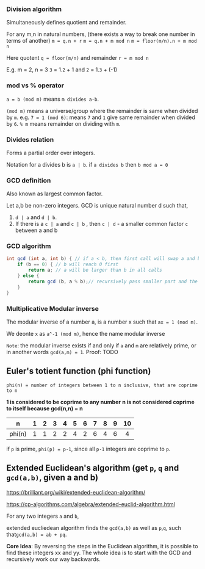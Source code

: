 

### Division algorithm

Simultaneously defines quotient and remainder.

For any m,n in natural numbers, (there exists a way to break one number in terms of another)
`m = q.n + r`
`m = q.n + m mod n`
`m = floor(m/n).n + m mod n`

Here quotent `q = floor(m/n)`
and remainder `r = m mod n`

E.g. m = 2, n = 3
`3` = 1.`2` + 1
and
`2` = 1.`3` + (-1)

### mod vs % operator

`a = b (mod m)` means `m divides a-b`.

`(mod m)` means a universe/group where the remainder is same when divided by `m`.
e.g. `7 = 1 (mod 6)`: means `7` and `1` give same remainder when divided by `6`.
`% m` means remainder on dividing with `m`.

### Divides relation

Forms a partial order over integers.

Notation for a divides b is `a | b`.
if `a divides b` then `b mod a = 0` 

### GCD definition

Also known as largest common factor.

Let a,b be non-zero integers.
GCD is unique natural number d such that,
1. `d | a` and `d | b`.
2. If there is a `c | a` and `c | b` , then `c | d` - a smaller common factor `c` between a and b

### GCD algorithm

```java
int gcd (int a, int b) { // if a < b, then first call will swap a and b.
    if (b == 0) { // b will reach 0 first
        return a; // a will be larger than b in all calls
    } else {
        return gcd (b, a % b);// recursively pass smaller part and the remainder (which is even smaller)
    }
}
```

### Multiplicative Modular inverse

The modular inverse of a number a, is a number x such that `ax = 1 (mod m)`.

We deonte `x` as `a^-1 (mod m)`, hence the name modular inverse

`Note`: the modular inverse exists if and only if `a` and `m`  are relatively prime, or in another words `gcd(a,m) = 1`.
Proof: TODO

## Euler's totient function (phi function)

`phi(n) = number of integers between 1 to n inclusive, that are coprime to n`

**1 is considered to be coprime to any number**
**n is not considered coprime to itself because gcd(n,n) = n**

| n       |  1  |  2  |  3  |  4  |  5  |  6  |  7  |  8  |  9  |  10  |
|:---:    |:---:|:---:|:---:|:---:|:---:|:---:|:---:|:---:|:---:|:---: |
| phi(n)  |  1  |  1  |  2  |  2  |  4  |  2  |  6  |  4  |  6  |  4   |


if `p` is prime, `phi(p) = p-1`, since all `p-1` integers are coprime to `p`.


## Extended Euclidean's algorithm (get `p`, `q` and `gcd(a,b)`, given a and b)

https://brilliant.org/wiki/extended-euclidean-algorithm/

https://cp-algorithms.com/algebra/extended-euclid-algorithm.html

For any two integers `a` and `b`, 

extended eucliedean algorithm finds the `gcd(a,b)` as well as `p`,`q`, such that`gcd(a,b) = ab + pq`.

**Core Idea**: By reversing the steps in the Euclidean algorithm, it is possible to find these integers xx and yy. The whole idea is to start with the GCD and recursively work our way backwards.





